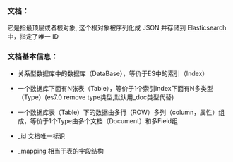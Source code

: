 ### 文档：
它是指最顶层或者根对象, 这个根对象被序列化成 JSON 并存储到 Elasticsearch 中，指定了唯一 ID

### 文档基本信息：

+ 关系型数据库中的数据库（DataBase），等价于ES中的索引（Index）

+ 一个数据库下面有N张表（Table），等价于1个索引Index下面有N多类型（Type）(es7.0 remove type类型,默认用_doc类型代替)

+ 一个数据库表（Table）下的数据由多行（ROW）多列（column，属性）组成，等价于1个Type由多个文档（Document）和多Field组
+ _id
文档唯一标识

+ _mapping  相当于表的字段结构

